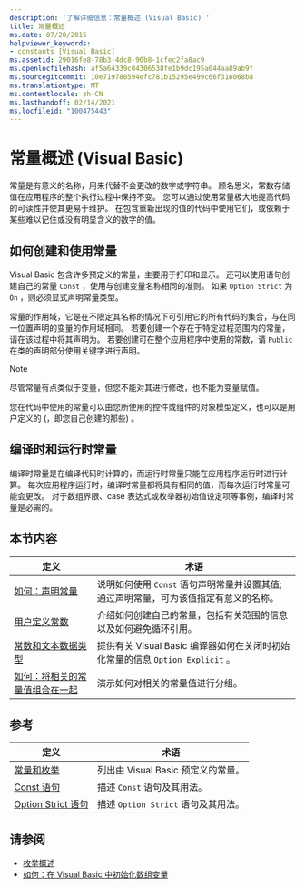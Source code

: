 ```yaml
---
description: '了解详细信息：常量概述 (Visual Basic) '
title: 常量概述
ms.date: 07/20/2015
helpviewer_keywords:
- constants [Visual Basic]
ms.assetid: 29016fe8-78b3-4dc8-90b8-1cfec2fa8ac9
ms.openlocfilehash: af5a64339c04306538fe1b9dc195a044aa89ab9f
ms.sourcegitcommit: 10e719780594efc781b15295e499c66f316068b8
ms.translationtype: MT
ms.contentlocale: zh-CN
ms.lasthandoff: 02/14/2021
ms.locfileid: "100475443"
---
```

# <a name="constants-overview-visual-basic"></a>常量概述 (Visual Basic)

常量是有意义的名称，用来代替不会更改的数字或字符串。 顾名思义，常数存储值在应用程序的整个执行过程中保持不变。 您可以通过使用常量极大地提高代码的可读性并使其更易于维护。 在包含重新出现的值的代码中使用它们，或依赖于某些难以记住或没有明显含义的数字的值。  
  
## <a name="how-to-create-and-use-constants"></a>如何创建和使用常量  

 Visual Basic 包含许多预定义的常量，主要用于打印和显示。 还可以使用语句创建自己的常量 `Const` ，使用与创建变量名称相同的准则。 如果 `Option Strict` 为 `On` ，则必须显式声明常量类型。  
  
 常量的作用域，它是在不限定其名称的情况下可引用它的所有代码的集合，与在同一位置声明的变量的作用域相同。 若要创建一个存在于特定过程范围内的常量，请在该过程中将其声明为。 若要创建可在整个应用程序中使用的常数，请 `Public` 在类的声明部分使用关键字进行声明。  
  
> [!NOTE]
> 尽管常量有点类似于变量，但您不能对其进行修改，也不能为变量赋值。  
  
 您在代码中使用的常量可以由您所使用的控件或组件的对象模型定义，也可以是用户定义的 (，即您自己创建的那些) 。  
  
## <a name="compile-time-and-run-time-constants"></a>编译时和运行时常量  

 编译时常量是在编译代码时计算的，而运行时常量只能在应用程序运行时进行计算。 每次应用程序运行时，编译时常量都将具有相同的值，而每次运行时常量可能会更改。 对于数组界限、case 表达式或枚举器初始值设定项等事例，编译时常量是必需的。  
  
## <a name="in-this-section"></a>本节内容  
  
|定义|术语|  
|---|---|  
|[如何：声明常量](how-to-declare-a-constant.md)|说明如何使用 `Const` 语句声明常量并设置其值; 通过声明常量，可为该值指定有意义的名称。|  
|[用户定义常数](user-defined-constants.md)|介绍如何创建自己的常量，包括有关范围的信息以及如何避免循环引用。|  
|[常数和文本数据类型](constant-and-literal-data-types.md)|提供有关 Visual Basic 编译器如何在关闭时初始化常量的信息 `Option Explicit` 。|  
|[如何：将相关的常量值组合在一起](how-to-group-related-constant-values-together.md)|演示如何对相关的常量值进行分组。|  
  
## <a name="reference"></a>参考  
  
|定义|术语|  
|---|---|  
|[常量和枚举](../../../language-reference/constants-and-enumerations.md)|列出由 Visual Basic 预定义的常量。|  
|[Const 语句](../../../language-reference/statements/const-statement.md)|描述 `Const` 语句及其用法。|  
|[Option Strict 语句](../../../language-reference/statements/option-strict-statement.md)|描述 `Option Strict` 语句及其用法。|  
  
## <a name="see-also"></a>请参阅

- [枚举概述](enumerations-overview.md)
- [如何：在 Visual Basic 中初始化数组变量](../arrays/how-to-initialize-an-array-variable.md)
